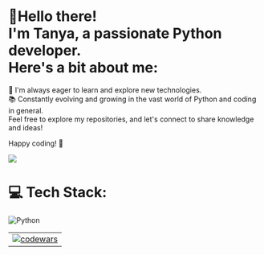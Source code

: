 # 👋Hello there! <br> I'm Tanya, a passionate Python developer. <br> Here's a bit about me:

🌱 I'm always eager to learn and explore new technologies.<br>
📚 Constantly evolving and growing in the vast world of Python and coding in general.<br>
Feel free to explore my repositories, and let's connect to share knowledge and ideas!<br>

Happy coding! 🚀

![](https://komarev.com/ghpvc/?username=kavakoza) 

# 💻 Tech Stack:
![Python](https://img.shields.io/badge/python-3670A0?style=for-the-badge&logo=python&logoColor=ffdd54)

<table center>
    <td>
         <a href="https://www.codewars.com/users/kavakoza">
      <img src="https://www.codewars.com/users/kavakoza/badges/large" alt="codewars">
    </a><br>
    </td>
  </tr>
</table>

